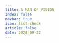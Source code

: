 ```yaml
---
title: A MAN OF VISION
index: false
navbar: true
icon: list-check
article: false
date: 2024-09-22
---
```

